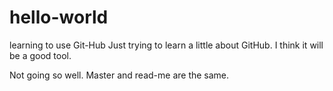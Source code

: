 # hello-world
learning to use Git-Hub
Just trying to learn a little about GitHub.  I think it will be a good tool.

Not going so well.  Master and read-me are the same.
